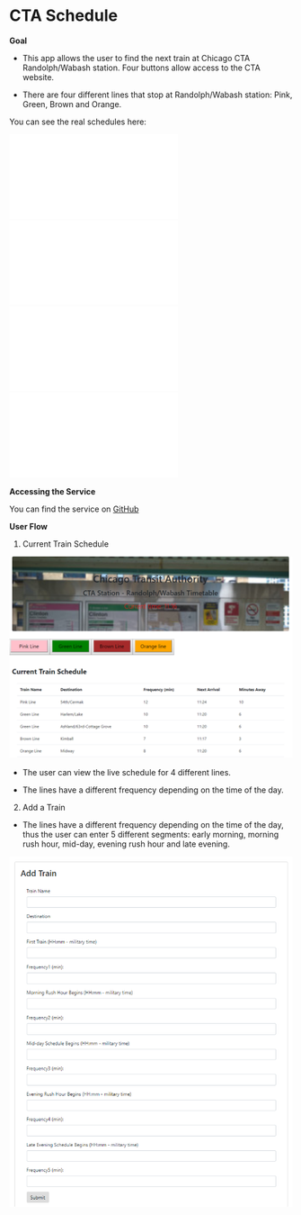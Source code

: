# CTA Schedule


**Goal**


* This app allows the user to find the next train at Chicago CTA Randolph/Wabash station. Four buttons allow access to the CTA website.

* There are four different lines that stop at Randolph/Wabash station: Pink, Green, Brown and Orange. 


You can see the real schedules here:

![Pink](assets/images/pinkLine.pdf)
![Green](assets/images/greenLine.pdf)
![Brown](assets/images/brownLine.pdf)
![Orange](assets/images/orangeLine.pdf)




**Accessing the Service**


You can find the service on
[GitHub](https://edudek002.github.io/CTA/)


**User Flow**

1. Current Train Schedule

![Main Page](./assets/images/CTA.png)


* The user can view the live schedule for 4 different lines.

* The lines have a different frequency depending on the time of the day.


 2. Add a Train

 * The lines have a different frequency depending on the time of the day, thus the user can enter 5 different segments: early morning, morning rush hour, mid-day, evening rush hour and late evening.

 ![Main Page](./assets/images/AddTrain.png)

 